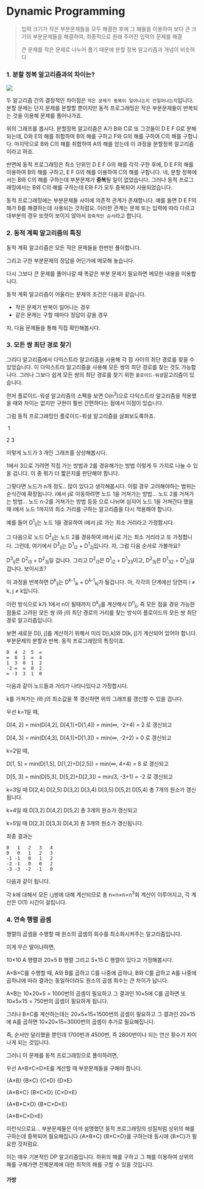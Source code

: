 # Dynamic Programming

> 입력 크기가 작은 부분문제들을 모두 해결한 후에 그 해들을 이용하여 보다 큰 크기의 부분문제들을 해결하여, 최종적으로 원래 주어진 입력의 문제를 해결
>
> 큰 문제를 작은 문제로 나누어 풀기 때문에 분할 정복 알고리즘과 개념이 비슷하다

### 1. 분할 정복 알고리즘과의 차이는?

<img src="https://encrypted-tbn0.gstatic.com/images?q=tbn%3AANd9GcQG8SuSMTTnM_CtlymIRQ0N17qx504-AK1l2Sk3E4Prme9xcsS_&amp;usqp=CAU"  />

두 알고리즘 간의 결정적인 차이점은 `작은 문제가 중복이 일어나는지 안일어나는지`입니다. 분할 문제는 단지 문제를 분할할 뿐이지만 동적 프로그래밍은 작은 부분문제들이 반복되는 것을 이용해 문제를 풀어나가죠.

위의 그래프를 봅시다. 분할정복 알고리즘은 A가 B와 C로 또 그것들이 D E F G로 분해되는데, D와 E의 해를 취합하여 B의 해를 구하고 F와 G의 해를 구하여 C의 해를 구합니다. 마지막으로 B와 C의 해를 취합하여 A의 해를 얻는데 이 과정을 분할정복 알고리즘이라고 하죠.

반면에 동적 프로그래밍은 최소 단위인 D E F G의 해를 각각 구한 후에, D E F의 해를 이용하여 B의 해를 구하고, E F G의 해를 이용하여 C의 해를 구합니다. 네, 분할 정복에서는 B와 C의 해를 구하는데 부분문제가 **중복**될 일이 없었습니다. 그러나 동적 프로그래밍에서는 B와 C의 해를 구하는데 E와 F가 모두 중복되어 사용되었습니다.

동적 프로그래밍에는 부분문제들 사이에 의존적 관계가 존재합니다. 예를 들면 D E F의 해가 B를 해결하는데 사용되는 것처럼요. 이러한 관계는 문제 또는 입력에 따라 다르고 대부분의 경우 또렷이 보이지 않아서 `함축적인 순서`라고 합니다.

### 2. 동적 계획 알고리즘의 특징

동적 계획 알고리즘은 모든 작은 문제들을 한번만 풀이합니다.

그리고 구한 부분문제의 정답을 어딘가에 메모해 놓습니다.

다시 그보다 큰 문제를 풀어나갈 때 똑같은 부분 문제가 필요하면 메모한 내용을 이용합니다.

동적 계획 알고리즘이 어울리는 문제의 조건은 다음과 같습니다.

* 작은 문제가 반복이 일어나는 경우
* 같은 문제는 구할 때마다 정답이 같을 경우

자, 다음 문제들을 통해 직접 확인해봅시다.

### 3. 모든 쌍 최단 경로 찾기

그리디 알고리즘에서 다익스트라 알고리즘을 사용해 각 점 사이의 최단 경로를 찾을 수 있었습니다. 이 다익스트라 알고리즘을 사용해 모든 쌍의 최단 경로를 찾는 것도 가능합니다. 그러나 그보다 쉽게 모든 쌍의 최단 경로를 찾기 위한 `플로이드-워셜`알고리즘이 있습니다.

먼저 플로이드-워셜 알고리즘의 스펙을 보면 O(n<sup>3</sup>)으로 다익스트라 알고리즘을 적용했을 때와 차이는 없지만 구현이 훨씬 간편하다는 점에서 이점이 있습니다.

그럼 동적 프로그래밍인 플로이드-워셜 알고리즘을 살펴보도록하죠.

​          1

2                   3

이렇게 노드가 3 개인 그래프를 상상해봅시다.

1에서 3으로 가려면 직접 가는 방법과 2를 경유해가는 방법 이렇게 두 가지로 나눌 수 있을 겁니다. 이 중 뭐가 더 짧은지를 판단해야 합니다.

그렇다면 노드가 n개 정도.. 많이 있다고 생각해봅시다. 이럴 경우 고려해야하는 범위는 순식간에 확장됩니다. i에서 j로 이동하려면 노드 1을 거쳐가는 방법... 노드 2를 거쳐가는 방법... 노드 n-2를 거쳐가는 방법 등등 으로 나뉘며 심지어 노드 1을 거쳐간다 했을 때 i에서 노드 1까지의 최소 거리를 구하는 알고리즘을 다시 적용해야 합니다.

예를 들어 D<sup>1</sup><sub>ij</sub>는 노드 1을 경유하여 i에서 j로 가는 최소 거리라고 가정합시다.

그 다음으로 노드 D<sup>2</sup><sub>ij</sub>는 노드 2를 경유하여 i에서 j로 가는 최소 거리라고 또 가정합니다. 그런데, 여기에서 D<sup>2</sup><sub>ij</sub>는 D<sup>1</sup><sub>i2</sub> + D<sup>1</sup><sub>2j</sub>입니다. 자, 그럼 다음 순서로 가볼까요?

D<sup>3</sup><sub>ij</sub>은 D<sup>2</sup><sub>i3</sub> + D<sup>2</sup><sub>3j</sub>일 겁니다. 그리고 D<sup>2</sup><sub>i3</sub>은 D<sup>1</sup><sub>i2</sub> + D<sup>1</sup><sub>23</sub>이고, D<sup>2</sup><sub>3j</sub>은 D<sup>1</sup><sub>32</sub> + D<sup>1</sup><sub>2j</sub>일 겁니다. 보이시죠?

이 과정을 반복하면 D<sup>k</sup><sub>ij</sub>는 D<sup>k-1</sup><sub>ik</sub> + D<sup>k-1</sup><sub>kj</sub>가 될겁니다. 아, 각각의 단계에선 당연히 i ≠ k, j ≠ k입니다.

이런 방식으로 k가 1에서 n이 될때까지 D<sup>k</sup><sub>ij</sub>를 계산해서 D<sup>n</sup><sub>ij</sub>, 즉 모든 점을 경유 가능한 점들로 고려된 모든 쌍 i와 j의 최단 경로의 거리를 찾는 방식이 플로이드의 모든 쌍 최단 경로 알고리즘입니다.

보면 새로운 D[i, j]를 계산하기 위해서 미리 D[i,k]와 D[k, j]가 계산되어 있어야 합니다. 부분문제의 분할과 반복. 동적 프로그래밍의 특징이죠.

``` 
0  4  2  5  ∞
∞  0  1  ∞  4
1  3  0  1  2
-2 ∞  ∞  0  2
∞ -3  3  1  0
```

다음과 같이 노드들과 거리가 나타나있다고 가정합시다.

k를 거쳐가는 i와 j의 최소값을 쭉 갱신하면 위의 그래프를 갱신할 수 있을 겁니다.

우선 k=1일 때,

D[4, 2] = min(D[4,2], D[4,1]+D[1,4]) = min(∞, -2+4) = 2 로 갱신되고

D[4, 3] = min(D[4,3], D[4,1]+D[1,3]) = min(∞, -2+2) = 0 로 갱신되고

k=2일 때,

D[1, 5] = min(D[1,5], D[1,2]+D[2,5]) = min(∞, 4+4) = 8 로 갱신되고

D[5, 3] = min(D[5,3], D[5,2]+D[2,3]) = min(3, -3+1) = -2 로 갱신되고

k=3일 때 D[2,4] D[2,5] D[3,2] D[3,4] D[3,5] D[5,2] D[5,4] 총 7개의 원소가 갱신됩니다.

k=4일 때 D[3,2] D[4,2] D[5,2] 총 3개의 원소가 갱신되고

k=5일 때 D[2,3] D[3,3] D[4,3] 총  3개의 원소가 갱신됩니다.

최종 결과는

```
0   1   2   3   4
0   0   1   2   3
-1 -1   0   1   2
-2 -1   0   0   2
-3 -3  -2  -1   0
```

다음과 같이 됩니다.

각 k에 대해서 모든 i,j쌍에 대해 계산되므로 총 n×n×n=n<sup>3</sup>회 계산이 이루어지고, 각 계산은 O(1) 시간이 걸립니다.

### 4. 연속 행렬 곱셈

행렬의 곱셈을 수행할 때 원소의 곱셈의 회수를 최소화시켜주는 알고리즘입니다.

이게 무슨 말이냐하면,

10×10 A 행렬과 20×5 B 행렬 그리고 5×15 C 행렬이 있다고 가정해봅시다.

A×B×C를 수행할 때, A와 B를 곱하고 C를 나중에 곱하냐, B와 C를 곱하고 A를 나중에 곱하냐에 따라 결과는 동일하더라도 원소의 곱셈 회수는 큰 차이가 납니다.

A×B는 10×20×5 = 1000번의 곱셈이 필요하고 그 결과인 10×5에 C를 곱하면 또 10×5×15 = 750번의 곱셈이 필요하게 됩니다.

그러나 B×C를 계산하는데는 20×5×15=1500번의 곱셈이 필요하고 그 결과인 20×15에 A를 곱하면 10×20×15=3000번의 곱셈이 추가로 필요해집니다.

즉, 순서만 달리했을 뿐인데 1700번과 4500번, 즉 2800번이나 되는 연산 횟수가 차이나게 되는 것입니다.

그러니 이 문제를 동적 프로그래밍으로 풀이하려면,

우선 A×B×C×D×E를 계산할 때 부분문제들을 구해야 합니다.

{A×B} {B×C} {C×D} {D×E}

{A×B×C} {B×C×D} {C×D×E}

{A×B×C×D} {B×C×D×E}

{A×B×C×D×E}

이런식으로요... 부분문제들은 아까 설명했던 동적 프로그래밍의 성질처럼 상위의 해를 구하는데 중복되어 필요해집니다.{A×B×C} {B×C×D}를 구하는데 동시에 {B×C}가 필요한 것처럼요.

이는 매우 기본적인 DP 알고리즘입니다. 하위의 해를 구하고 그 해를 이용하여 상위의 해를 구해가면 전체문제에 대한 최적의 해를 구할 수 있을 것입니다.

#### 가방 